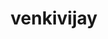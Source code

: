 ---
title: venkivijay
github: https://github.com/venkivijay
mode: dark
transition: 1.1s
score: 93
archetype:
- Badges | Tags | Icons
---